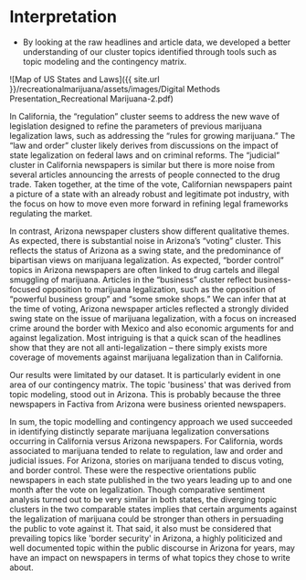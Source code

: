 # Interpretation

- By looking at the raw headlines and article data, we developed a better understanding of our cluster topics identified through tools such as topic modeling and the contingency matrix. 

![Map of US States and Laws]({{ site.url }}/recreationalmarijuana/assets/images/Digital Methods Presentation_Recreational Marijuana-2.pdf)


In California, the “regulation” cluster seems to address the new wave of legislation designed to refine the parameters of previous marijuana legalization laws, such as addressing the “rules for growing marijuana.” The “law and order” cluster likely derives from discussions on the impact of state legalization on federal laws and on criminal reforms. The “judicial” cluster in California newspapers is similar but there is more noise from several articles announcing the arrests of people connected to the drug trade. Taken together, at the time of the vote, Californian newspapers paint a picture of a state with an already robust and legitimate pot industry, with the focus on how to move even more forward in refining legal frameworks regulating the market. 

In contrast, Arizona newspaper clusters show different qualitative themes. As expected, there is substantial noise in Arizona’s “voting” cluster. This reflects the status of Arizona as a swing state, and the predominance of bipartisan views on marijuana legalization. As expected, “border control” topics in Arizona newspapers are often linked to drug cartels and illegal smuggling of marijuana. Articles in the “business” cluster reflect business-focused opposition to marijuana legalization, such as the opposition of “powerful business group” and “some smoke shops.” We can infer that at the time of voting, Arizona newspaper articles reflected a strongly divided swing state on the issue of marijuana legalization, with a focus on increased crime around the border with Mexico and also economic arguments for and against legalization. Most intriguing is that a quick scan of the headlines show that they are not all anti-legalization – there simply exists more coverage of movements against marijuana legalization than in California.

Our results were limitated by our dataset. It is particularly evident in one area of our contingency matrix. The topic 'business' that was derived from topic modeling, stood out in Arizona. This is probably because the three newspapers in Factiva from Arizona were business oriented newspapers.  

In sum, the topic modelling and contingency approach we used succeeded in identifying distinctly separate marijuana legalization conversations occurring in California versus Arizona newspapers. For California, words associated to marijuana tended to relate to regulation, law and order and judicial issues. For Arizona, stories on marijuana tended to discus voting, and border control. These were the respective orientations public newspapers in each state published in the two years leading up to and one month after the vote on legalization. Though comparative sentiment analysis turned out to be very similar in both states, the diverging topic clusters in the two comparable states implies that certain arguments against the legalization of marijuana could be stronger than others in persuading the public to vote against it. That said, it also must be considered that prevailing topics like 'border security' in Arizona, a highly politicized and well documented topic  within the public discourse in Arizona for years, may have an impact on newspapers in terms of what topics they chose to write about.  

